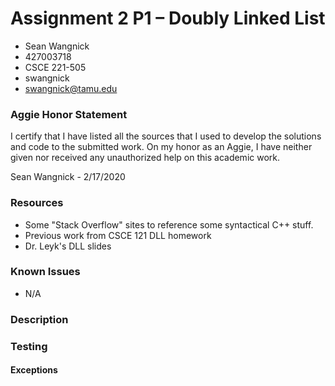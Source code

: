 # Assignment 2 P1 – Doubly Linked List

* Sean Wangnick
* 427003718
* CSCE 221-505
* swangnick
* swangnick@tamu.edu

### Aggie Honor Statement
I certify that I have listed all the sources that I used to develop the solutions and code to the submitted work.
On my honor as an Aggie, I have neither given nor received any unauthorized help on this academic work.

Sean Wangnick - 2/17/2020

### Resources
- Some "Stack Overflow" sites to reference some syntactical C++ stuff.
- Previous work from CSCE 121 DLL homework
- Dr. Leyk's DLL slides

### Known Issues
- N/A

### Description


### Testing


#### Exceptions
